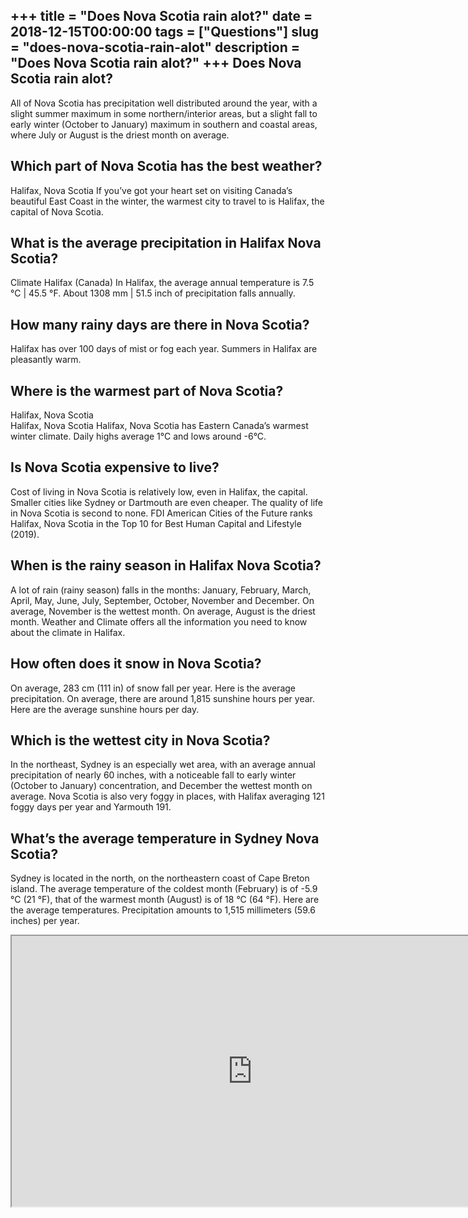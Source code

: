 +++
title = "Does Nova Scotia rain alot?"
date = 2018-12-15T00:00:00
tags = ["Questions"]
slug = "does-nova-scotia-rain-alot"
description = "Does Nova Scotia rain alot?"
+++
Does Nova Scotia rain alot?
---------------------------

All of Nova Scotia has precipitation well distributed around the year, with a slight summer maximum in some northern/interior areas, but a slight fall to early winter (October to January) maximum in southern and coastal areas, where July or August is the driest month on average.

Which part of Nova Scotia has the best weather?
-----------------------------------------------

Halifax, Nova Scotia If you’ve got your heart set on visiting Canada’s beautiful East Coast in the winter, the warmest city to travel to is Halifax, the capital of Nova Scotia.

What is the average precipitation in Halifax Nova Scotia?
---------------------------------------------------------

Climate Halifax (Canada) In Halifax, the average annual temperature is 7.5 °C | 45.5 °F. About 1308 mm | 51.5 inch of precipitation falls annually.

How many rainy days are there in Nova Scotia?
---------------------------------------------

Halifax has over 100 days of mist or fog each year. Summers in Halifax are pleasantly warm.

Where is the warmest part of Nova Scotia?
-----------------------------------------

Halifax, Nova Scotia  
Halifax, Nova Scotia Halifax, Nova Scotia has Eastern Canada’s warmest winter climate. Daily highs average 1°C and lows around -6°C.

Is Nova Scotia expensive to live?
---------------------------------

Cost of living in Nova Scotia is relatively low, even in Halifax, the capital. Smaller cities like Sydney or Dartmouth are even cheaper. The quality of life in Nova Scotia is second to none. FDI American Cities of the Future ranks Halifax, Nova Scotia in the Top 10 for Best Human Capital and Lifestyle (2019).

When is the rainy season in Halifax Nova Scotia?
------------------------------------------------

A lot of rain (rainy season) falls in the months: January, February, March, April, May, June, July, September, October, November and December. On average, November is the wettest month. On average, August is the driest month. Weather and Climate offers all the information you need to know about the climate in Halifax.

How often does it snow in Nova Scotia?
--------------------------------------

On average, 283 cm (111 in) of snow fall per year. Here is the average precipitation. On average, there are around 1,815 sunshine hours per year. Here are the average sunshine hours per day.

Which is the wettest city in Nova Scotia?
-----------------------------------------

In the northeast, Sydney is an especially wet area, with an average annual precipitation of nearly 60 inches, with a noticeable fall to early winter (October to January) concentration, and December the wettest month on average. Nova Scotia is also very foggy in places, with Halifax averaging 121 foggy days per year and Yarmouth 191.

What’s the average temperature in Sydney Nova Scotia?
-----------------------------------------------------

Sydney is located in the north, on the northeastern coast of Cape Breton island. The average temperature of the coldest month (February) is of -5.9 °C (21 °F), that of the warmest month (August) is of 18 °C (64 °F). Here are the average temperatures. Precipitation amounts to 1,515 millimeters (59.6 inches) per year.

<iframe allow="accelerometer; autoplay; clipboard-write; encrypted-media; gyroscope; picture-in-picture" allowfullscreen="" class="__youtube_prefs__  epyt-is-override  no-lazyload" data-no-lazy="1" data-origheight="433" data-origwidth="770" data-skipgform_ajax_framebjll="" height="433" id="_ytid_82330" loading="lazy" src="https://www.youtube.com/embed/8d6fmbZzJ0w?enablejsapi=1&autoplay=0&cc_load_policy=0&cc_lang_pref=&iv_load_policy=1&loop=0&modestbranding=0&rel=1&fs=1&playsinline=0&autohide=2&theme=dark&color=red&controls=1&" title="YouTube player" width="770"></iframe>